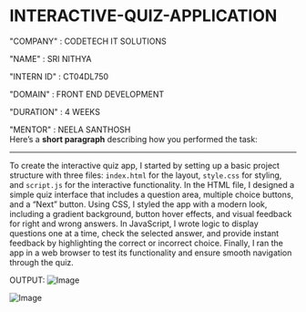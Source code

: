   # INTERACTIVE-QUIZ-APPLICATION
 
 "COMPANY" : CODETECH IT SOLUTIONS
 
 "NAME" : SRI NITHYA

 "INTERN ID" : CT04DL750

 "DOMAIN" : FRONT END DEVELOPMENT

 "DURATION" : 4 WEEKS

 "MENTOR" : NEELA SANTHOSH  
 Here’s a **short paragraph** describing how you performed the task:

---

To create the interactive quiz app, I started by setting up a basic project structure with three files: `index.html` for the layout, `style.css` for styling, and `script.js` for the interactive functionality. In the HTML file, I designed a simple quiz interface that includes a question area, multiple choice buttons, and a “Next” button. Using CSS, I styled the app with a modern look, including a gradient background, button hover effects, and visual feedback for right and wrong answers. In JavaScript, I wrote logic to display questions one at a time, check the selected answer, and provide instant feedback by highlighting the correct or incorrect choice. Finally, I ran the app in a web browser to test its functionality and ensure smooth navigation through the quiz.

OUTPUT:
![Image](https://github.com/user-attachments/assets/4abe7308-645f-484c-9958-a3f3dfedaea9)

![Image](https://github.com/user-attachments/assets/cdd03e80-0642-4866-bc47-227147b8d4b4)

 
